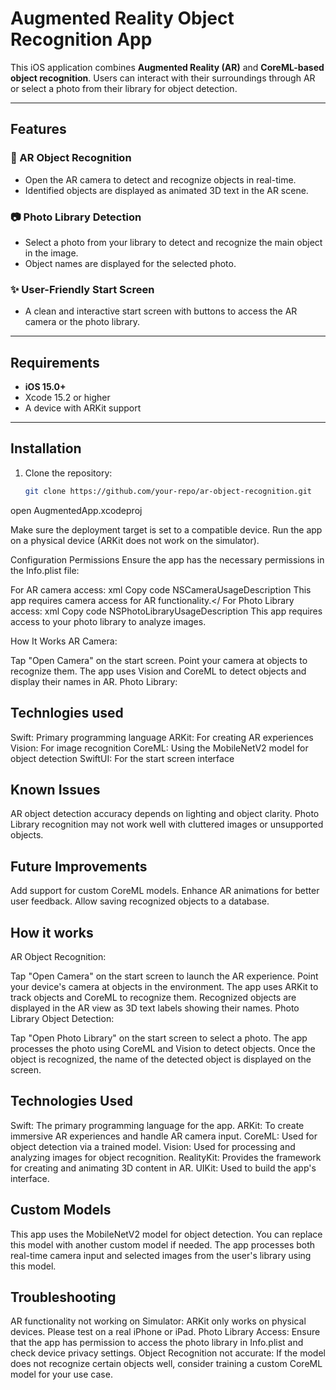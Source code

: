 # Augmented Reality Object Recognition App

This iOS application combines **Augmented Reality (AR)** and **CoreML-based object recognition**. Users can interact with their surroundings through AR or select a photo from their library for object detection.

---

## Features

### 🎥 AR Object Recognition
- Open the AR camera to detect and recognize objects in real-time.
- Identified objects are displayed as animated 3D text in the AR scene.

### 📷 Photo Library Detection
- Select a photo from your library to detect and recognize the main object in the image.
- Object names are displayed for the selected photo.

### ✨ User-Friendly Start Screen
- A clean and interactive start screen with buttons to access the AR camera or the photo library.

---

## Requirements

- **iOS 15.0+**
- Xcode 15.2 or higher
- A device with ARKit support

---

## Installation

1. Clone the repository:
   ```bash
   git clone https://github.com/your-repo/ar-object-recognition.git
open AugmentedApp.xcodeproj

Make sure the deployment target is set to a compatible device.
Run the app on a physical device (ARKit does not work on the simulator).

Configuration
Permissions
Ensure the app has the necessary permissions in the Info.plist file:

For AR camera access:
xml
Copy code
NSCameraUsageDescription
This app requires camera access for AR functionality.</
For Photo Library access:
xml
Copy code
NSPhotoLibraryUsageDescription
This app requires access to your photo library to analyze images.

How It Works
AR Camera:

Tap "Open Camera" on the start screen.
Point your camera at objects to recognize them.
The app uses Vision and CoreML to detect objects and display their names in AR.
Photo Library:


## Technlogies used
Swift: Primary programming language
ARKit: For creating AR experiences
Vision: For image recognition
CoreML: Using the MobileNetV2 model for object detection
SwiftUI: For the start screen interface
## Known Issues
AR object detection accuracy depends on lighting and object clarity.
Photo Library recognition may not work well with cluttered images or unsupported objects.
## Future Improvements

Add support for custom CoreML models.
Enhance AR animations for better user feedback.
Allow saving recognized objects to a database.

## How it works 
AR Object Recognition:

Tap "Open Camera" on the start screen to launch the AR experience.
Point your device's camera at objects in the environment.
The app uses ARKit to track objects and CoreML to recognize them.
Recognized objects are displayed in the AR view as 3D text labels showing their names.
Photo Library Object Detection:

Tap "Open Photo Library" on the start screen to select a photo.
The app processes the photo using CoreML and Vision to detect objects.
Once the object is recognized, the name of the detected object is displayed on the screen.

## Technologies Used
Swift: The primary programming language for the app.
ARKit: To create immersive AR experiences and handle AR camera input.
CoreML: Used for object detection via a trained model.
Vision: Used for processing and analyzing images for object recognition.
RealityKit: Provides the framework for creating and animating 3D content in AR.
UIKit: Used to build the app's interface.

## Custom Models
This app uses the MobileNetV2 model for object detection. You can replace this model with another custom model if needed. The app processes both real-time camera input and selected images from the user's library using this model.

## Troubleshooting
AR functionality not working on Simulator: ARKit only works on physical devices. Please test on a real iPhone or iPad.
Photo Library Access: Ensure that the app has permission to access the photo library in Info.plist and check device privacy settings.
Object Recognition not accurate: If the model does not recognize certain objects well, consider training a custom CoreML model for your use case.